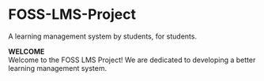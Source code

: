 # FOSS-LMS-Project
A learning management system by students, for students. 

**WELCOME**\
Welcome to the FOSS LMS Project! We are dedicated to developing a better learning management system. 
